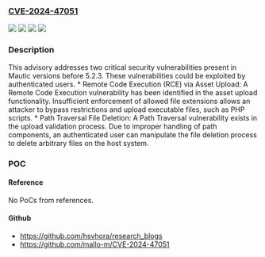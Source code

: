 ### [CVE-2024-47051](https://cve.mitre.org/cgi-bin/cvename.cgi?name=CVE-2024-47051)
![](https://img.shields.io/static/v1?label=Product&message=mautic%2Fcore&color=blue)
![](https://img.shields.io/static/v1?label=Version&message=%3D%20%3C%205.2.3%20&color=brighgreen)
![](https://img.shields.io/static/v1?label=Vulnerability&message=CWE-23&color=brighgreen)
![](https://img.shields.io/static/v1?label=Vulnerability&message=CWE-94%20Improper%20Control%20of%20Generation%20of%20Code%20('Code%20Injection')&color=brighgreen)

### Description

This advisory addresses two critical security vulnerabilities present in Mautic versions before 5.2.3. These vulnerabilities could be exploited by authenticated users.  *  Remote Code Execution (RCE) via Asset Upload: A Remote Code Execution vulnerability has been identified in the asset upload functionality. Insufficient enforcement of allowed file extensions allows an attacker to bypass restrictions and upload executable files, such as PHP scripts.  *  Path Traversal File Deletion: A Path Traversal vulnerability exists in the upload validation process. Due to improper handling of path components, an authenticated user can manipulate the file deletion process to delete arbitrary files on the host system.

### POC

#### Reference
No PoCs from references.

#### Github
- https://github.com/hsvhora/research_blogs
- https://github.com/mallo-m/CVE-2024-47051

